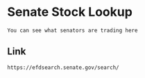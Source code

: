 # Senate Stock Lookup

    You can see what senators are trading here
    
## Link

    https://efdsearch.senate.gov/search/